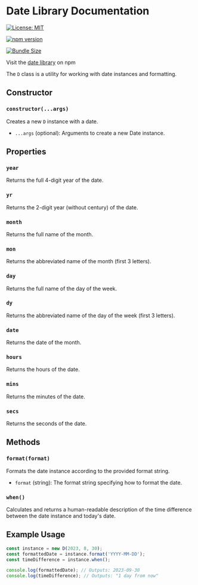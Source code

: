 # Date Library Documentation

[![License: MIT](https://img.shields.io/badge/License-MIT-yellow.svg)](https://opensource.org/licenses/MIT)

[![npm version](https://img.shields.io/npm/v/@eli-90/date-lab.svg)](https://www.npmjs.com/package/@eli-90/date-lab)

[![Bundle Size](https://img.shields.io/bundlephobia/min/@eli-90/date-lab.svg)](https://bundlephobia.com/result?p=@eli-90/date-lab)


Visit the [date library](https://www.npmjs.com/package/@eli-90/date-lab) on npm

The `D` class is a utility for working with date instances and formatting.

## Constructor

### `constructor(...args)`

Creates a new `D` instance with a date.

- `...args` (optional): Arguments to create a new Date instance.

## Properties

### `year`

Returns the full 4-digit year of the date.

### `yr`

Returns the 2-digit year (without century) of the date.

### `month`

Returns the full name of the month.

### `mon`

Returns the abbreviated name of the month (first 3 letters).

### `day`

Returns the full name of the day of the week.

### `dy`

Returns the abbreviated name of the day of the week (first 3 letters).

### `date`

Returns the date of the month.

### `hours`

Returns the hours of the date.

### `mins`

Returns the minutes of the date.

### `secs`

Returns the seconds of the date.

## Methods

### `format(format)`

Formats the date instance according to the provided format string.

- `format` (string): The format string specifying how to format the date.

### `when()`

Calculates and returns a human-readable description of the time difference between the date instance and today's date.

## Example Usage

```javascript
const instance = new D(2023, 8, 30);
const formattedDate = instance.format('YYYY-MM-DD');
const timeDifference = instance.when();

console.log(formattedDate); // Outputs: 2023-09-30
console.log(timeDifference); // Outputs: "1 day from now"
